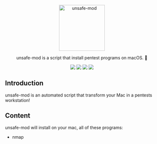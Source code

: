 <p align="center">
  <p align="center">
    <img src="https://user-images.githubusercontent.com/5221349/92333957-c553a300-f089-11ea-87b8-22c938401b4d.png" height="150" alt="unsafe-mod" />
  </p>
  <p align="center">
    unsafe-mod is a script that install pentest programs on macOS. 🍺
  </p>
  <p align="center">
    <a href="#"><img src="https://github.com/clintnetwork/unsafe-mod/workflows/build/badge.svg" /></a>
    <a href="#"><img src="https://img.shields.io/badge/🍺home-brew-dea584" /></a>
    <a href="https://github.com/clintnetwork/unsafe-mod/blob/master/LICENSE.md"><img src="https://img.shields.io/badge/license-MIT-lightgrey.svg" /></a>
    <a href="#"><img src="https://img.shields.io/badge/Discord-Server-7289DA" /></a>
  </p>
</p>

## Introduction

unsafe-mod is an automated script that transform your Mac in a pentests workstation!

## Content

unsafe-mod will install on your mac, all of these programs:

- nmap
